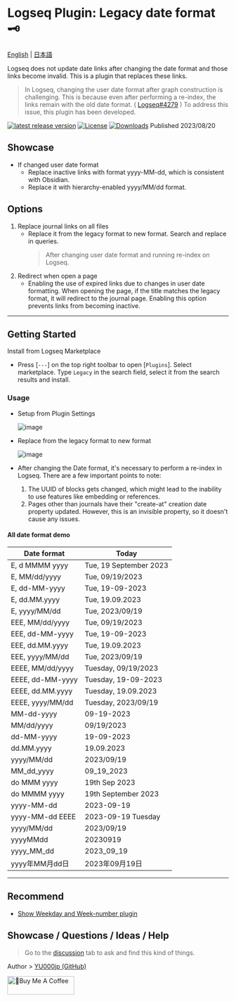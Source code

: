 # Logseq Plugin: Legacy date format 🗝️

[English](https://github.com/YU000jp/logseq-plugin-legacy-date-format) | [日本語](https://github.com/YU000jp/logseq-plugin-legacy-date-format/blob/main/readme.ja.md)

Logseq does not update date links after changing the date format and those links become invalid. This is a plugin that replaces these links.
  > In Logseq, changing the user date format after graph construction is challenging. This is because even after performing a re-index, the links remain with the old date format. ( [Logseq#4279](https://github.com/logseq/logseq/issues/4279) ) To address this issue, this plugin has been developed.

[![latest release version](https://img.shields.io/github/v/release/YU000jp/logseq-plugin-legacy-date-format)](https://github.com/YU000jp/logseq-plugin-legacy-date-format/releases)
[![License](https://img.shields.io/github/license/YU000jp/logseq-plugin-legacy-date-format?color=blue)](https://github.com/YU000jp/logseq-plugin-legacy-date-format/LICENSE)
[![Downloads](https://img.shields.io/github/downloads/YU000jp/logseq-plugin-legacy-date-format/total.svg)](https://github.com/YU000jp/logseq-plugin-legacy-date-format/releases)
Published 2023/08/20

## Showcase

- If changed user date format
  - Replace inactive links with format yyyy-MM-dd, which is consistent with Obsidian.
  - Replace it with hierarchy-enabled yyyy/MM/dd format.

## Options

1. Replace journal links on all files
   - Replace it from the legacy format to new format. Search and replace in queries.
     > After changing user date format and running re-index on Logseq.
1. Redirect when open a page
   - Enabling the use of expired links due to changes in user date formatting. When opening the page, if the title matches the legacy format, it will redirect to the journal page. Enabling this option prevents links from becoming inactive.

---

## Getting Started

Install from Logseq Marketplace
  - Press [`---`] on the top right toolbar to open [`Plugins`]. Select marketplace. Type `Legacy` in the search field, select it from the search results and install.

### Usage

- Setup from Plugin Settings

   ![image](https://github.com/YU000jp/logseq-plugin-legacy-date-format/assets/111847207/e74ed3e8-a141-447f-a971-5238521383e0)

- Replace from the legacy format to new format

   ![image](https://github.com/YU000jp/logseq-plugin-legacy-date-format/assets/111847207/1a175dc3-3c38-456f-838a-4f0cbdb3dc7b)

- After changing the Date format, it's necessary to perform a re-index in Logseq. There are a few important points to note:

  1. The UUID of blocks gets changed, which might lead to the inability to use features like embedding or references.
  1. Pages other than journals have their "create-at" creation date property updated. However, this is an invisible property, so it doesn't cause any issues.

#### All date format demo

| Date format          | Today                |
|----------------------|----------------------|
| E, d MMMM yyyy       | Tue, 19 September 2023 |
| E, MM/dd/yyyy        | Tue, 09/19/2023      |
| E, dd-MM-yyyy        | Tue, 19-09-2023      |
| E, dd.MM.yyyy        | Tue, 19.09.2023      |
| E, yyyy/MM/dd        | Tue, 2023/09/19      |
| EEE, MM/dd/yyyy      | Tue, 09/19/2023      |
| EEE, dd-MM-yyyy      | Tue, 19-09-2023      |
| EEE, dd.MM.yyyy      | Tue, 19.09.2023      |
| EEE, yyyy/MM/dd      | Tue, 2023/09/19      |
| EEEE, MM/dd/yyyy     | Tuesday, 09/19/2023  |
| EEEE, dd-MM-yyyy     | Tuesday, 19-09-2023  |
| EEEE, dd.MM.yyyy     | Tuesday, 19.09.2023  |
| EEEE, yyyy/MM/dd     | Tuesday, 2023/09/19  |
| MM-dd-yyyy           | 09-19-2023           |
| MM/dd/yyyy           | 09/19/2023           |
| dd-MM-yyyy           | 19-09-2023           |
| dd.MM.yyyy           | 19.09.2023           |
| yyyy/MM/dd           | 2023/09/19           |
| MM_dd_yyyy           | 09_19_2023           |
| do MMM yyyy          | 19th Sep 2023        |
| do MMMM yyyy         | 19th September 2023  |
| yyyy-MM-dd           | 2023-09-19           |
| yyyy-MM-dd EEEE      | 2023-09-19 Tuesday   |
| yyyy/MM/dd           | 2023/09/19           |
| yyyyMMdd             | 20230919             |
| yyyy_MM_dd           | 2023_09_19           |
| yyyy年MM月dd日       | 2023年09月19日       |
 
---

## Recommend

- [Show Weekday and Week-number plugin](https://github.com/YU000jp/logseq-plugin-show-weekday-and-week-number)

## Showcase / Questions / Ideas / Help

> Go to the [discussion](https://github.com/YU000jp/logseq-plugin-legacy-date-format/discussions) tab to ask and find this kind of things.

Author > [YU000jp (GitHub)](https://github.com/YU000jp)

<a href="https://www.buymeacoffee.com/yu000japan" target="_blank"><img src="https://cdn.buymeacoffee.com/buttons/v2/default-violet.png" alt="🍌Buy Me A Coffee" style="height: 42px;width: 152px" ></a>
